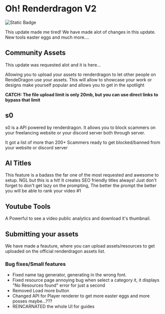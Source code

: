 # Oh! Renderdragon V2

![Static Badge](https://img.shields.io/badge/By-Codersoft-green?style=flat&link=https%3A%2F%2Fs0.renderdragon.org%2Fdocs)

This update made me tired! We have made alot of changes in this update. New tools easter eggs and much more....

## Community Assets

This update was requested alot and it is here...

Allowing you to upload your assets to renderdragon to let other people on RendeDragon use your assets. This will allow to showcase your work or designs make yourself popular and allows you to get in the spotlight

**CATCH: The file upload limit is only 20mb, but you can use direct links to bypass that limit**

## s0

s0 is a API powered by renderdragon. It allows you to block scammers on your freelancing website or your discord server both through server.

It got a list of more than 200+ Scammers ready to get blocked/banned from your website or discord server

## AI Titles

This feature is a badass the far one of the most requested and awesome to setup. NGL but this is a hit! It creates SEO friendly titles always! Just don't forget to don't get lazy on the prompting, The better the prompt the better you will be able to rank your video #1

## Youtube Tools

A Powerful to see a video public analytics and download it's thumbnail.

## Submitting your assets

We have made a feauture, where you can upload assets/resources to get uploaded
on the official renderdragon assets list.

### Bug fixes/Small features

- Fixed name tag generator, generating in the wrong font.
- Fixed resource page annoying bug when select a category it, it displays "No Resources found" error for just a second
- Removed Load more button
- Changed API for Player renderer to get more easter eggs and more posses maybe...???
- REINCARNATED the whole UI for guides
